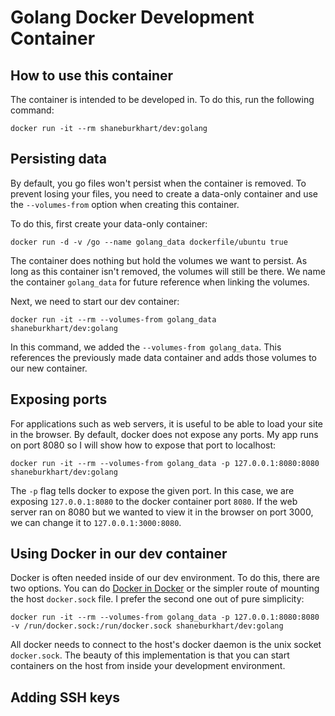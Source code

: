 # Golang Docker Development Container

## How to use this container
The container is intended to be developed in.  To do this, run the following command:
```
docker run -it --rm shaneburkhart/dev:golang
```

## Persisting data
By default, you go files won't persist when the container is removed.  To prevent losing your files, you need to
create a data-only container and use the `--volumes-from` option when creating this container.

To do this, first create your data-only container:
```
docker run -d -v /go --name golang_data dockerfile/ubuntu true
```
The container does nothing but hold the volumes we want to persist.  As long as this container isn't removed, the
volumes will still be there.  We name the container `golang_data` for future reference when linking the volumes.

Next, we need to start our dev container:
```
docker run -it --rm --volumes-from golang_data shaneburkhart/dev:golang
```
In this command, we added the `--volumes-from golang_data`.  This references the previously made data container and
adds those volumes to our new container.

## Exposing ports
For applications such as web servers, it is useful to be able to load your site in the browser.  By default, docker does not expose any ports.  My app runs on port 8080 so I will show how to expose that port to localhost:
```
docker run -it --rm --volumes-from golang_data -p 127.0.0.1:8080:8080 shaneburkhart/dev:golang
```
The `-p` flag tells docker to expose the given port.  In this case, we are exposing `127.0.0.1:8080` to the docker container port `8080`.  If the web server ran on 8080 but we wanted to view it in the browser on port 3000, we can change it to `127.0.0.1:3000:8080`. 

## Using Docker in our dev container
Docker is often needed inside of our dev environment.  To do this, there are two options.  You can do [Docker in Docker](https://github.com/jpetazzo/dind) or the simpler route of mounting the host `docker.sock` file.  I prefer the second one out of pure simplicity:
```
docker run -it --rm --volumes-from golang_data -p 127.0.0.1:8080:8080 -v /run/docker.sock:/run/docker.sock shaneburkhart/dev:golang
```
All docker needs to connect to the host's docker daemon is the unix socket `docker.sock`.  The beauty of this implementation is that you can start containers on the host from inside your development environment.

## Adding SSH keys
